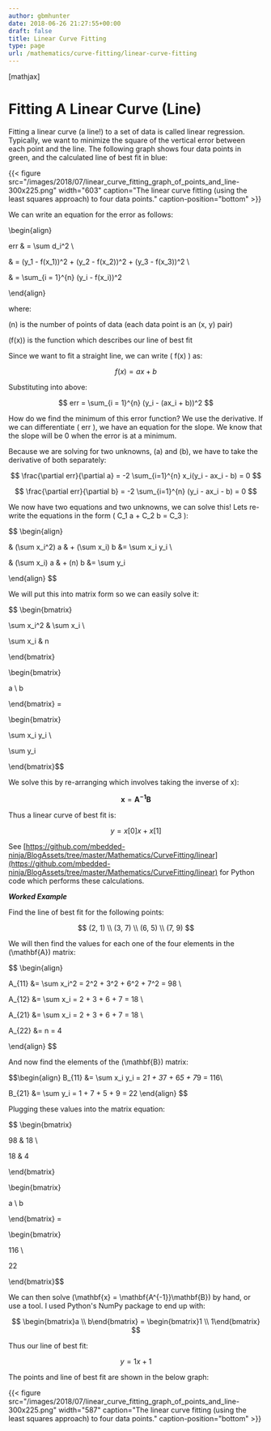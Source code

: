 ```yaml
---
author: gbmhunter
date: 2018-06-26 21:27:55+00:00
draft: false
title: Linear Curve Fitting
type: page
url: /mathematics/curve-fitting/linear-curve-fitting
---
```


[mathjax]




# Fitting A Linear Curve (Line)




Fitting a linear curve (a line!) to a set of data is called linear regression. Typically, we want to minimize the square of the vertical error between each point and the line. The following graph shows four data points in green, and the calculated line of best fit in blue:



{{< figure src="/images/2018/07/linear_curve_fitting_graph_of_points_and_line-300x225.png" width="603" caption="The linear curve fitting (using the least squares approach) to four data points." caption-position="bottom" >}}



We can write an equation for the error as follows:




\begin{align}  

err & = \sum d_i^2 \\  

& = (y_1 - f(x_1))^2 + (y_2 - f(x_2))^2 + (y_3 - f(x_3))^2 \\  

& = \sum_{i = 1}^{n} (y_i - f(x_i))^2  

\end{align}




where:  

\(n\) is the number of points of data (each data point is an \(x, y\) pair)  

\(f(x)\) is the function which describes our line of best fit




Since we want to fit a straight line, we can write \( f(x) \) as:




$$ f(x) = ax + b $$




Substituting into above:




$$ err = \sum_{i = 1}^{n} (y_i - (ax_i + b))^2 $$




How do we find the minimum of this error function? We use the derivative. If we can differentiate \( err \), we have an equation for the slope. We know that the slope will be 0 when the error is at a minimum.




Because we are solving for two unknowns, \(a\) and \(b\), we have to take the derivative of both separately:




$$ \frac{\partial err}{\partial a} = -2 \sum_{i=1}^{n} x_i(y_i - ax_i - b) = 0 $$




$$ \frac{\partial err}{\partial b} = -2 \sum_{i=1}^{n} (y_i - ax_i - b) = 0 $$




We now have two equations and two unknowns, we can solve this! Lets re-write the equations in the form \( C_1 a + C_2 b = C_3 \):




$$ \begin{align}  

& (\sum x_i^2) a & + (\sum x_i) b &= \sum x_i y_i \\  

& (\sum x_i) a & + (n) b &= \sum y_i  

\end{align} $$




We will put this into matrix form so we can easily solve it:




$$ \begin{bmatrix}  

\sum x_i^2 & \sum x_i \\  

\sum x_i & n  

\end{bmatrix}   

\begin{bmatrix}  

a \\ b  

\end{bmatrix} =   

\begin{bmatrix}  

\sum x_i y_i \\  

\sum y_i  

\end{bmatrix}$$




We solve this by re-arranging which involves taking the inverse of x):




$$ \mathbf{x} = \mathbf{A^{-1}} \mathbf{B} $$




Thus a linear curve of best fit is:




$$ y = x[0] x + x[1] $$




See [https://github.com/mbedded-ninja/BlogAssets/tree/master/Mathematics/CurveFitting/linear](https://github.com/mbedded-ninja/BlogAssets/tree/master/Mathematics/CurveFitting/linear) for Python code which performs these calculations.




**_Worked Example_**




Find the line of best fit for the following points:




$$ (2, 1) \\ (3, 7) \\ (6, 5) \\ (7, 9) $$




We will then find the values for each one of the four elements in the \(\mathbf{A}\) matrix:




$$ \begin{align}   

A_{11} &= \sum x_i^2 = 2^2 + 3^2 + 6^2 + 7^2 = 98 \\  

A_{12} &= \sum x_i = 2 + 3 + 6 + 7 = 18 \\  

A_{21} &= \sum x_i = 2 + 3 + 6 + 7 = 18 \\  

A_{22} &= n = 4  

\end{align} $$




And now find the elements of the \(\mathbf{B}\) matrix:




$$\begin{align} B_{11} &= \sum x_i y_i = 2*1 + 3*7 + 6*5 + 7*9 = 116\\  

B_{21} &= \sum y_i = 1 + 7 + 5 + 9 = 22 \end{align} $$




Plugging these values into the matrix equation:




$$ \begin{bmatrix}  

98 & 18 \\  

18 & 4  

\end{bmatrix}   

\begin{bmatrix}  

a \\ b  

\end{bmatrix} =   

\begin{bmatrix}  

116 \\  

22  

\end{bmatrix}$$




We can then solve \(\mathbf{x} = \mathbf{A^{-1}}\mathbf{B}\) by hand, or use a tool. I used Python's NumPy package to end up with:




$$ \begin{bmatrix}a \\ b\end{bmatrix} = \begin{bmatrix}1 \\ 1\end{bmatrix} $$




Thus our line of best fit:




$$ y = 1x + 1 $$




The points and line of best fit are shown in the below graph:



{{< figure src="/images/2018/07/linear_curve_fitting_graph_of_points_and_line-300x225.png" width="587" caption="The linear curve fitting (using the least squares approach) to four data points." caption-position="bottom" >}}
